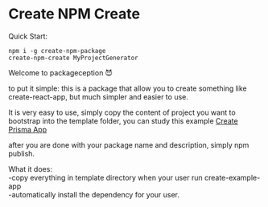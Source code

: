# Create NPM Create

Quick Start:

```
npm i -g create-npm-package
create-npm-create MyProjectGenerator
```

Welcome to packageception 😈

to put it simple: this is a package that allow you to create something like create-react-app, but much simpler and easier to use.

It is very easy to use, simply copy the content of project you want to bootstrap into the template folder, you can study this example [Create Prisma App](https://github.com/tylim88/create-prisma-app)

after you are done with your package name and description, simply npm publish.

What it does:  
-copy everything in template directory when your user run create-example-app <project-name>  
-automatically install the dependency for your user.
